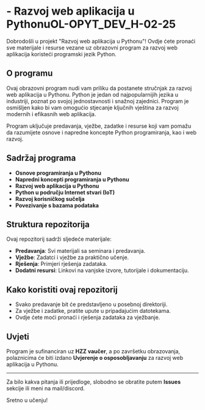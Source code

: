 #  - Razvoj web aplikacija u PythonuOL-OPYT_DEV_H-02-25

Dobrodošli u projekt "Razvoj web aplikacija u Pythonu"! Ovdje ćete pronaći sve materijale i resurse vezane uz obrazovni program za razvoj web aplikacija koristeći programski jezik Python.

## O programu

Ovaj obrazovni program nudi vam priliku da postanete stručnjak za razvoj web aplikacija u Pythonu. Python je jedan od najpopularnijih jezika u industriji, poznat po svojoj jednostavnosti i snažnoj zajednici. Program je osmišljen kako bi vam omogućio stjecanje ključnih vještina za razvoj modernih i efikasnih web aplikacija.

Program uključuje predavanja, vježbe, zadatke i resurse koji vam pomažu da razumijete osnove i napredne koncepte Python programiranja, kao i web razvoj.

## Sadržaj programa

- **Osnove programiranja u Pythonu**
- **Napredni koncepti programiranja u Pythonu**
- **Razvoj web aplikacija u Pythonu**
- **Python u području Internet stvari (IoT)**
- **Razvoj korisničkog sučelja**
- **Povezivanje s bazama podataka**

## Struktura repozitorija

Ovaj repozitorij sadrži sljedeće materijale:

- **Predavanja**: Svi materijali sa seminara i predavanja.
- **Vježbe**: Zadatci i vježbe za praktično učenje.
- **Rješenja**: Primjeri rješenja zadataka.
- **Dodatni resursi**: Linkovi na vanjske izvore, tutorijale i dokumentaciju.

## Kako koristiti ovaj repozitorij

- Svako predavanje bit će predstavljeno u posebnoj direktoriji.
- Za vježbe i zadatke, pratite upute u pripadajućim datotekama.
- Ovdje ćete moći pronaći i rješenja zadataka za vježbanje.

## Uvjeti

Program je sufinanciran uz **HZZ vaučer**, a po završetku obrazovanja, polaznicima će biti izdano **Uvjerenje o osposobljavanju** za razvoj web aplikacija u Pythonu.

---

Za bilo kakva pitanja ili prijedloge, slobodno se obratite putem **Issues** sekcije ili meni na mail/discord.

Sretno u učenju!
